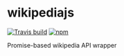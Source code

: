 # wikipediajs

[![Travis build](https://img.shields.io/travis/maximodleon/wikipediajs.svg?style=flat-square)]()
[![npm](https://img.shields.io/npm/v/wikipediajs.svg?style=flat-square)]()

Promise-based wikipedia API wrapper

